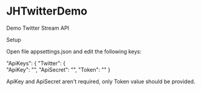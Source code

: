 # JHTwitterDemo
Demo Twitter Stream API

Setup

Open file appsettings.json and edit the following keys:

 "ApiKeys": {
    "Twitter": {     
      "ApiKey": "",
      "ApiSecret": "",
      "Token": ""
    }
    
ApiKey and ApiSecret aren't required, only Token value should be provided.
